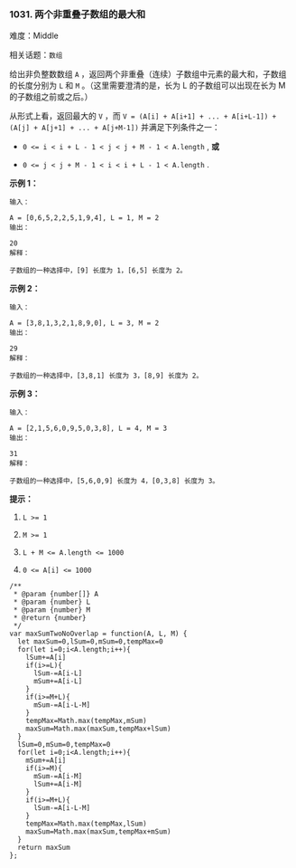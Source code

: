 ### 1031. 两个非重叠子数组的最大和

难度：Middle

相关话题：`数组`

给出非负整数数组  `A`  ，返回两个非重叠（连续）子数组中元素的最大和，子数组的长度分别为  `L`  和  `M` 。（这里需要澄清的是，长为 L 的子数组可以出现在长为 M 的子数组之前或之后。）



从形式上看，返回最大的  `V` ，而  `V = (A[i] + A[i+1] + ... + A[i+L-1]) + (A[j] + A[j+1] + ... + A[j+M-1])`  并满足下列条件之一：








* `0 <= i < i + L - 1 < j < j + M - 1 < A.length` , **或**

* `0 <= j < j + M - 1 < i < i + L - 1 < A.length` .









**示例 1：** 



```
输入：

A = [0,6,5,2,2,5,1,9,4], L = 1, M = 2
输出：

20
解释：

子数组的一种选择中，[9] 长度为 1，[6,5] 长度为 2。
```


**示例 2：** 



```
输入：

A = [3,8,1,3,2,1,8,9,0], L = 3, M = 2
输出：

29
解释：

子数组的一种选择中，[3,8,1] 长度为 3，[8,9] 长度为 2。
```


**示例 3：** 



```
输入：

A = [2,1,5,6,0,9,5,0,3,8], L = 4, M = 3
输出：

31
解释：

子数组的一种选择中，[5,6,0,9] 长度为 4，[0,3,8] 长度为 3。
```






**提示：** 




1.  `L >= 1` 

2.  `M >= 1` 

3.  `L + M <= A.length <= 1000` 

4.  `0 <= A[i] <= 1000` 




```
/**
 * @param {number[]} A
 * @param {number} L
 * @param {number} M
 * @return {number}
 */
var maxSumTwoNoOverlap = function(A, L, M) {
  let maxSum=0,lSum=0,mSum=0,tempMax=0
  for(let i=0;i<A.length;i++){
    lSum+=A[i]
    if(i>=L){
      lSum-=A[i-L]
      mSum+=A[i-L]
    }
    if(i>=M+L){
      mSum-=A[i-L-M]
    }
    tempMax=Math.max(tempMax,mSum)
    maxSum=Math.max(maxSum,tempMax+lSum)
  }
  lSum=0,mSum=0,tempMax=0
  for(let i=0;i<A.length;i++){
    mSum+=A[i]
    if(i>=M){
      mSum-=A[i-M]
      lSum+=A[i-M]
    }
    if(i>=M+L){
      lSum-=A[i-L-M]
    }
    tempMax=Math.max(tempMax,lSum)
    maxSum=Math.max(maxSum,tempMax+mSum)
  }
  return maxSum
};
```


